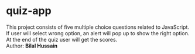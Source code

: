 # quiz-app
This project consists of five multiple choice questions related to JavaScript. If user will select wrong option, an alert will pop up to show the right option. At the end of the quiz user will get the scores.
<br>
Author: <b>Bilal Hussain</b>
